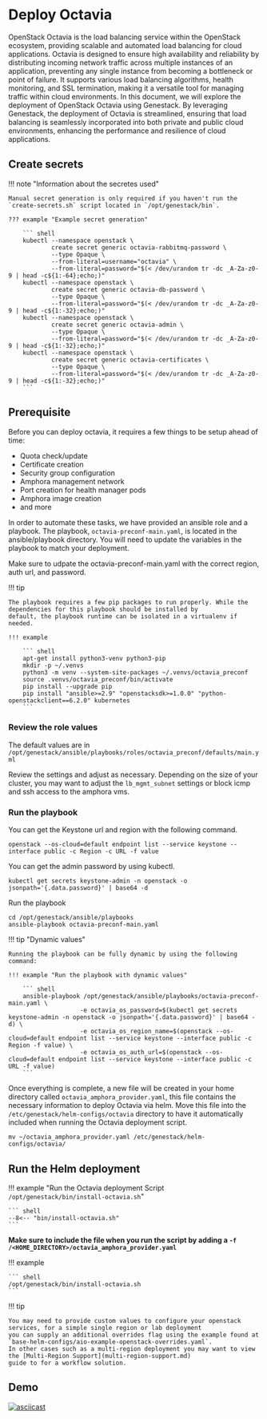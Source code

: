 # Deploy Octavia

OpenStack Octavia is the load balancing service within the OpenStack ecosystem, providing scalable and automated load
balancing for cloud applications. Octavia is designed to ensure high availability and reliability by distributing
incoming network traffic across multiple instances of an application, preventing any single instance from becoming a
bottleneck or point of failure. It supports various load balancing algorithms, health monitoring, and SSL termination,
making it a versatile tool for managing traffic within cloud environments. In this document, we will explore the
deployment of OpenStack Octavia using Genestack. By leveraging Genestack, the deployment of Octavia is streamlined,
ensuring that load balancing is seamlessly incorporated into both private and public cloud environments, enhancing
the performance and resilience of cloud applications.

## Create secrets

!!! note "Information about the secretes used"

    Manual secret generation is only required if you haven't run the `create-secrets.sh` script located in `/opt/genestack/bin`.

    ??? example "Example secret generation"

        ``` shell
        kubectl --namespace openstack \
                create secret generic octavia-rabbitmq-password \
                --type Opaque \
                --from-literal=username="octavia" \
                --from-literal=password="$(< /dev/urandom tr -dc _A-Za-z0-9 | head -c${1:-64};echo;)"
        kubectl --namespace openstack \
                create secret generic octavia-db-password \
                --type Opaque \
                --from-literal=password="$(< /dev/urandom tr -dc _A-Za-z0-9 | head -c${1:-32};echo;)"
        kubectl --namespace openstack \
                create secret generic octavia-admin \
                --type Opaque \
                --from-literal=password="$(< /dev/urandom tr -dc _A-Za-z0-9 | head -c${1:-32};echo;)"
        kubectl --namespace openstack \
                create secret generic octavia-certificates \
                --type Opaque \
                --from-literal=password="$(< /dev/urandom tr -dc _A-Za-z0-9 | head -c${1:-32};echo;)"
        ```

## Prerequisite

Before you can deploy octavia, it requires a few things to be setup ahead of time:

* Quota check/update
* Certificate creation
* Security group configuration
* Amphora management network
* Port creation for health manager pods
* Amphora image creation
* and more

In order to automate these tasks, we have provided an ansible role and a playbook. The playbook, `octavia-preconf-main.yaml`,
is located in the ansible/playbook directory. You will need to update the variables in the playbook to match your deployment.

Make sure to udpate the octavia-preconf-main.yaml with the correct region, auth url, and password.

!!! tip

    The playbook requires a few pip packages to run properly. While the dependencies for this playbook should be installed by
    default, the playbook runtime can be isolated in a virtualenv if needed.

    !!! example

        ``` shell
        apt-get install python3-venv python3-pip
        mkdir -p ~/.venvs
        python3 -m venv --system-site-packages ~/.venvs/octavia_preconf
        source .venvs/octavia_preconf/bin/activate
        pip install --upgrade pip
        pip install "ansible>=2.9" "openstacksdk>=1.0.0" "python-openstackclient==6.2.0" kubernetes
        ```

### Review the role values

The default values are in `/opt/genestack/ansible/playbooks/roles/octavia_preconf/defaults/main.yml`

Review the settings and adjust as necessary. Depending on the size of your cluster, you may want to adjust the
`lb_mgmt_subnet` settings or block icmp and ssh access to the amphora vms.

### Run the playbook

You can get the Keystone url and region with the following command.

``` shell
openstack --os-cloud=default endpoint list --service keystone --interface public -c Region -c URL -f value
```

You can get the admin password by using kubectl.

``` shell
kubectl get secrets keystone-admin -n openstack -o jsonpath='{.data.password}' | base64 -d
```

Run the playbook

``` shell
cd /opt/genestack/ansible/playbooks
ansible-playbook octavia-preconf-main.yaml
```

!!! tip "Dynamic values"

    Running the playbook can be fully dynamic by using the following command:

    !!! example "Run the playbook with dynamic values"

        ``` shell
        ansible-playbook /opt/genestack/ansible/playbooks/octavia-preconf-main.yaml \
                        -e octavia_os_password=$(kubectl get secrets keystone-admin -n openstack -o jsonpath='{.data.password}' | base64 -d) \
                        -e octavia_os_region_name=$(openstack --os-cloud=default endpoint list --service keystone --interface public -c Region -f value) \
                        -e octavia_os_auth_url=$(openstack --os-cloud=default endpoint list --service keystone --interface public -c URL -f value)
        ```

Once everything is complete, a new file will be created in your home directory called `octavia_amphora_provider.yaml`, this file
contains the necessary information to deploy Octavia via helm. Move this file into the `/etc/genestack/helm-configs/octavia`
directory to have it automatically included when running the Octavia deployment script.

``` shell
mv ~/octavia_amphora_provider.yaml /etc/genestack/helm-configs/octavia/
```

## Run the Helm deployment

!!! example "Run the Octavia deployment Script `/opt/genestack/bin/install-octavia.sh`"

    ``` shell
    --8<-- "bin/install-octavia.sh"
    ```

**Make sure to include the file when you run the script by adding a `-f /<HOME_DIRECTORY>/octavia_amphora_provider.yaml`**

!!! example

    ``` shell
    /opt/genestack/bin/install-octavia.sh
    ```

!!! tip

    You may need to provide custom values to configure your openstack services, for a simple single region or lab deployment
    you can supply an additional overrides flag using the example found at `base-helm-configs/aio-example-openstack-overrides.yaml`.
    In other cases such as a multi-region deployment you may want to view the [Multi-Region Support](multi-region-support.md)
    guide to for a workflow solution.

## Demo

[![asciicast](https://asciinema.org/a/629814.svg)](https://asciinema.org/a/629814)
